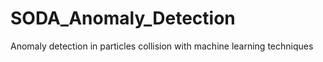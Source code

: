 # SODA_Anomaly_Detection
 Anomaly detection in particles collision with machine learning techniques
